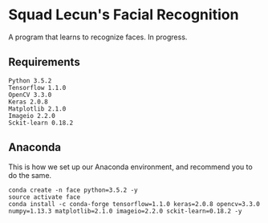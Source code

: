 # Squad Lecun's Facial Recognition #
A program that learns to recognize faces. In progress.

## Requirements ##
```
Python 3.5.2 
Tensorflow 1.1.0
OpenCV 3.3.0
Keras 2.0.8
Matplotlib 2.1.0
Imageio 2.2.0
Sckit-learn 0.18.2
```

## Anaconda ##
This is how we set up our Anaconda environment, and recommend you to do the same.
```
conda create -n face python=3.5.2 -y
source activate face
conda install -c conda-forge tensorflow=1.1.0 keras=2.0.8 opencv=3.3.0 numpy=1.13.3 matplotlib=2.1.0 imageio=2.2.0 sckit-learn=0.18.2 -y
```
